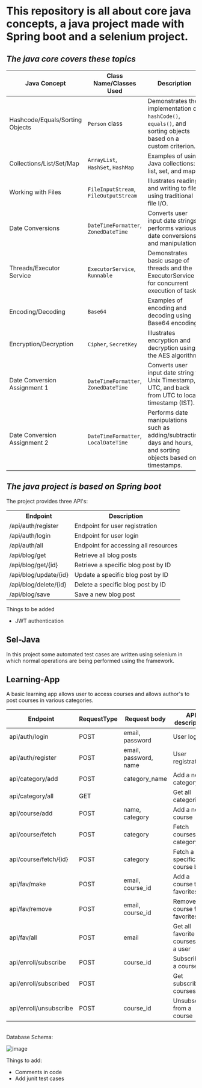 # This repository is all about core java concepts, a java project made with Spring boot and a selenium project.<br>
## <i>The java core covers these topics</i>
<table>
    <thead>
        <tr>
            <th>Java Concept</th>
            <th>Class Name/Classes Used</th>
            <th>Description</th>
        </tr>
    </thead>
    <tbody>
        <tr>
            <td>Hashcode/Equals/Sorting Objects</td>
            <td><code>Person</code> class</td>
            <td>Demonstrates the implementation of <code>hashCode()</code>, <code>equals()</code>, and sorting objects based on a custom criterion.</td>
        </tr>
        <tr>
            <td>Collections/List/Set/Map</td>
            <td><code>ArrayList</code>, <code>HashSet</code>, <code>HashMap</code></td>
            <td>Examples of using Java collections: list, set, and map.</td>
        </tr>
        <tr>
            <td>Working with Files</td>
            <td><code>FileInputStream</code>, <code>FileOutputStream</code></td>
            <td>Illustrates reading and writing to files using traditional file I/O.</td>
        </tr>
        <tr>
            <td>Date Conversions</td>
            <td><code>DateTimeFormatter</code>, <code>ZonedDateTime</code></td>
            <td>Converts user input date strings, performs various date conversions, and manipulations.</td>
        </tr>
        <tr>
            <td>Threads/Executor Service</td>
            <td><code>ExecutorService</code>, <code>Runnable</code></td>
            <td>Demonstrates basic usage of threads and the ExecutorService for concurrent execution of tasks.</td>
        </tr>
        <tr>
            <td>Encoding/Decoding</td>
            <td><code>Base64</code></td>
            <td>Examples of encoding and decoding using Base64 encoding.</td>
        </tr>
        <tr>
            <td>Encryption/Decryption</td>
            <td><code>Cipher</code>, <code>SecretKey</code></td>
            <td>Illustrates encryption and decryption using the AES algorithm.</td>
        </tr>
        <tr>
            <td>Date Conversion Assignment 1</td>
            <td><code>DateTimeFormatter</code>, <code>ZonedDateTime</code></td>
            <td>Converts user input date string to Unix Timestamp, UTC, and back from UTC to local timestamp (IST).</td>
        </tr>
        <tr>
            <td>Date Conversion Assignment 2</td>
            <td><code>DateTimeFormatter</code>, <code>LocalDateTime</code></td>
            <td>Performs date manipulations such as adding/subtracting days and hours, and sorting objects based on timestamps.</td>
        </tr>
    </tbody>
</table>

## <i>The java project is based on Spring boot</i>
The project provides three API's:

<table>
    <tr>
        <th>Endpoint</th>
        <th>Description</th>
    </tr>
    <tr>
        <td>/api/auth/register</td>
        <td>Endpoint for user registration</td>
    </tr>
    <tr>
        <td>/api/auth/login</td>
        <td>Endpoint for user login</td>
    </tr>
    <tr>
        <td>/api/auth/all</td>
        <td>Endpoint for accessing all resources</td>
    </tr>
    <tr>
    <td>/api/blog/get</td>
    <td>Retrieve all blog posts</td>
  </tr>
  <tr>
    <td>/api/blog/get/{id}</td>
    <td>Retrieve a specific blog post by ID</td>
  </tr>
  <tr>
    <td>/api/blog/update/{id}</td>
    <td>Update a specific blog post by ID</td>
  </tr>
  <tr>
    <td>/api/blog/delete/{id}</td>
    <td>Delete a specific blog post by ID</td>
  </tr>
  <tr>
    <td>/api/blog/save</td>
    <td>Save a new blog post</td>
  </tr>
</table>
<p>Things to be added</p>
<ul>
    <li>JWT authentication</li>
</ul>

## Sel-Java
In this project some automated test cases are written using selenium in which normal operations are being performed using the framework.

## Learning-App
A basic learning app allows user to access courses and allows author's to post courses in various categories.
<table>
  <thead>
    <tr>
      <th>Endpoint</th>
      <th>RequestType</th>
      <th>Request body</th>
      <th>API description</th>
    </tr>
  </thead>
  <tbody>
    <tr>
      <td>api/auth/login</td>
      <td>POST</td>
      <td>email, password</td>
      <td>User login</td>
    </tr>
    <tr>
      <td>api/auth/register</td>
      <td>POST</td>
      <td>email, password, name</td>
      <td>User registration</td>
    </tr>
    <tr>
      <td>api/category/add</td>
      <td>POST</td>
      <td>category_name</td>
      <td>Add a new category</td>
    </tr>
    <tr>
      <td>api/category/all</td>
      <td>GET</td>
      <td></td>
      <td>Get all categories</td>
    </tr>
    <tr>
      <td>api/course/add</td>
      <td>POST</td>
      <td>name, category</td>
      <td>Add a new course</td>
    </tr>
    <tr>
      <td>api/course/fetch</td>
      <td>POST</td>
      <td>category</td>
      <td>Fetch courses by category</td>
    </tr>
    <tr>
      <td>api/course/fetch/{id}</td>
      <td>POST</td>
      <td>category</td>
      <td>Fetch a specific course by ID</td>
    </tr>
    <tr>
      <td>api/fav/make</td>
      <td>POST</td>
      <td>email, course_id</td>
      <td>Add a course to favorites</td>
    </tr>
    <tr>
      <td>api/fav/remove</td>
      <td>POST</td>
      <td>email, course_id</td>
      <td>Remove a course from favorites</td>
    </tr>
    <tr>
      <td>api/fav/all</td>
      <td>POST</td>
      <td>email</td>
      <td>Get all favorite courses for a user</td>
    </tr>
      <tr>
      <td>api/enroll/subscribe</td>
      <td>POST</td>
      <td>course_id</td>
      <td>Subscribe to a course</td>
    </tr>
    <tr>
      <td>api/enroll/subscribed</td>
      <td>POST</td>
      <td></td>
      <td>Get subscribed courses</td>
    </tr>
    <tr>
      <td>api/enroll/unsubscribe</td>
      <td>POST</td>
      <td>course_id</td>
      <td>Unsubscribe from a course</td>
    </tr>
  </tbody>
</table>
<br>
Database Schema:<br>

![image](https://github.com/RohitEffiGO/java-training/assets/157448382/a3529a42-465f-4f57-af8a-1d4d0f69c11f)


Things to add:
<ul>
    <li>Comments in code</li>
    <li>Add junit test cases</li>
</ul>

